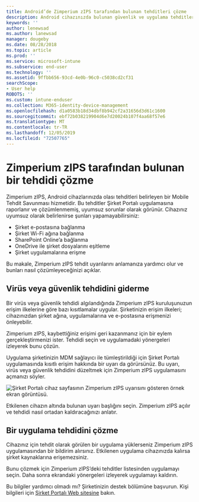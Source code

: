 ```yaml
---
title: Android’de Zimperium zIPS tarafından bulunan tehditleri çözme
description: Android cihazınızda bulunan güvenlik ve uygulama tehditlerini nasıl düzelteceğinizi öğrenin.
keywords: ''
author: lenewsad
ms.author: lanewsad
manager: dougeby
ms.date: 08/28/2018
ms.topic: article
ms.prod: ''
ms.service: microsoft-intune
ms.subservice: end-user
ms.technology: ''
ms.assetid: 9ffbb656-93cd-4e0b-96c0-c5038cd2cf31
searchScope:
- User help
ROBOTS: ''
ms.custom: intune-enduser
ms.collection: M365-identity-device-management
ms.openlocfilehash: d1a0583b18d34dbf8b942cf2a31656d3d61c1600
ms.sourcegitcommit: ebf72b038219904d6e7d20024b107f4aa68f57e6
ms.translationtype: MT
ms.contentlocale: tr-TR
ms.lasthandoff: 12/05/2019
ms.locfileid: "72507765"
---
```

# <a name="resolve-a-threat-found-by-zimperium-zips"></a>Zimperium zIPS tarafından bulunan bir tehdidi çözme

Zimperium zIPS, Android cihazlarınızda olası tehditleri belirleyen bir Mobile Tehdit Savunması hizmetidir. Bu tehditler Şirket Portalı uygulamasına raporlanır ve çözümlenmemiş, uyumsuz sorunlar olarak görünür. Cihazınız uyumsuz olarak belirlenirse şunları yapamayabilirsiniz:

* Şirket e-postasına bağlanma
* Şirket Wi-Fi ağına bağlanma
* SharePoint Online’a bağlanma
* OneDrive ile şirket dosyalarını eşitleme
* Şirket uygulamalarına erişme

Bu makale, Zimperium zIPS tehdit uyarılarını anlamanıza yardımcı olur ve bunları nasıl çözümleyeceğinizi açıklar. 

## <a name="troubleshoot-virus-or-security-threat"></a>Virüs veya güvenlik tehdidini giderme  
Bir virüs veya güvenlik tehdidi algılandığında Zimperium zIPS kuruluşunuzun erişim ilkelerine göre bazı kısıtlamalar uygular. Şirketinizin erişim ilkeleri; cihazınızdan şirket ağına, uygulamalarına ve e-postasına erişmenizi önleyebilir.  

Zimperium zIPS, kaybettiğiniz erişimi geri kazanmanız için bir eylem gerçekleştirmenizi ister. Tehdidi seçin ve uygulamadaki yönergeleri izleyerek bunu çözün.

Uygulama şirketinizin MDM sağlayıcı ile tümleştirildiği için Şirket Portalı uygulamasında kısıtlı erişim hakkında bir uyarı da görürsünüz. Bu uyarı, virüs veya güvenlik tehdidini düzeltmek için Zimperium zIPS uygulamasını açmanızı söyler.  

  ![Şirket Portalı cihaz sayfasının Zimperium zIPS uyarısını gösteren örnek ekran görüntüsü.](./media/CP-lookout-virus-banner-1808.png)  

Etkilenen cihazın altında bulunan uyarı başlığını seçin. Zimperium zIPS açılır ve tehdidi nasıl ortadan kaldıracağınızı anlatır.  

## <a name="resolve-an-app-threat"></a>Bir uygulama tehdidini çözme

Cihazınız için tehdit olarak görülen bir uygulama yüklerseniz Zimperium zIPS uygulamasından bir bildirim alırsınız. Etkilenen uygulama cihazınızda kalırsa şirket kaynaklarına erişemezsiniz.  

Bunu çözmek için Zimperium zIPS’deki tehditler listesinden uygulamayı seçin. Daha sonra ekrandaki yönergeleri izleyerek uygulamayı kaldırın.    

Bu bilgiler yardımcı olmadı mı? Şirketinizin destek bölümüne başvurun. Kişi bilgileri için [Şirket Portalı Web sitesine](https://go.microsoft.com/fwlink/?linkid=2010980) bakın. 
